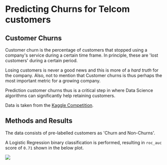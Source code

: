 # Predicting Churns for Telcom customers

## Customer Churns

Customer churn is the percentage of customers that stopped using a company's service during a certain time frame. In principle, these are 'lost customers' during a certain period. 

Losing customers is never a good news and this is more of a *hard truth* for the company. Also, not to mention that Customer churns is thus perhaps the most important metric for a growing company. 

Prediction customer churns thus is a critical step in where Data Science algorithms can significantly help retaining customers. 

Data is taken from the [Kaggle Competition](https://www.kaggle.com/blastchar/telco-customer-churn). 


## Methods and Results
The data consists of pre-labelled customers as 'Churn and Non-Churns'. 

A Logistic Regression binary classification is performed, resulting in `roc_auc` score of `0.71` shown in the below plot. 

![](/plots/log_reg_cm_roc.png)
